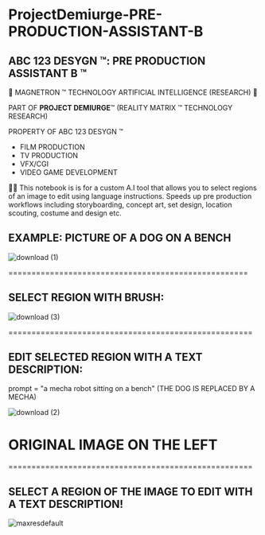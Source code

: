 # ProjectDemiurge-PRE-PRODUCTION-ASSISTANT-B

## ABC 123 DESYGN ™: PRE PRODUCTION ASSISTANT B ™

🤖 MAGNETRON ™ TECHNOLOGY ARTIFICIAL INTELLIGENCE (RESEARCH) 🤖

PART OF **PROJECT DEMIURGE**™ (REALITY MATRIX ™ TECHNOLOGY RESEARCH)


PROPERTY OF ABC 123 DESYGN ™


- FILM PRODUCTION
- TV PRODUCTION
- VFX/CGI
- VIDEO GAME DEVELOPMENT


🤖💭 This notebook is is for a custom A.I tool that allows you to select regions of an image to edit using language instructions. Speeds up pre production workflows including storyboarding, concept art, set design, location scouting, costume and design etc.

## EXAMPLE: PICTURE OF A DOG ON A BENCH

![download (1)](https://user-images.githubusercontent.com/121518935/218193597-f6b8b10b-7374-4d01-ad7f-50db0e650886.png)

====================================================

## SELECT REGION WITH BRUSH:

![download (3)](https://user-images.githubusercontent.com/121518935/218223376-cf55b277-afa5-4e6e-a13c-c3f9aa67f9e6.png)

=====================================================


## EDIT SELECTED REGION WITH A TEXT DESCRIPTION:

prompt = "a mecha robot sitting on a bench" (THE DOG IS REPLACED BY A MECHA)

![download (2)](https://user-images.githubusercontent.com/121518935/218193619-6cee094b-92b5-4c7c-a2b9-58caa46f5738.png)
# ORIGINAL IMAGE ON THE LEFT

=====================================================

## SELECT A REGION OF THE IMAGE TO EDIT WITH A TEXT DESCRIPTION!
![maxresdefault](https://user-images.githubusercontent.com/121518935/218194339-fdc12dd6-ee3d-4387-a40b-d8b3b60f7497.jpg)
